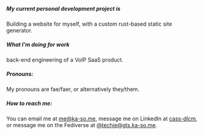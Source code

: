 ##### My current personal development project is

Building a website for myself, with a custom rust-based static site generator.

##### What I'm doing for work

back-end engineering of a VoIP SaaS product.

##### Pronouns:

My pronouns are fae/faer, or alternatively they/them.

##### How to reach me:

You can email me at [me@ka-so.me](mailto:me@ka-so.me), message me on LinkedIn at [cass-dlcm](https://www.linkedin.com/in/cass-dlcm), or message me on the Fediverse at [@techie@gts.ka-so.me](https://gts.ka-so.me/@techie).
